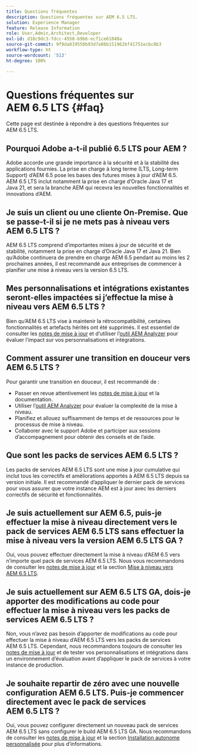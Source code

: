 ```yaml
---
title: Questions fréquentes
description: Questions fréquentes sur AEM 6.5 LTS.
solution: Experience Manager
feature: Release Information
role: User,Admin,Architect,Developer
exl-id: d18c9dc3-fdcc-4558-b9b6-ecf1ce61048a
source-git-commit: 9f9da819550b93d7a06b151962bf41751ecbc8b3
workflow-type: ht
source-wordcount: '513'
ht-degree: 100%

---
```


# Questions fréquentes sur AEM 6.5 LTS {#faq}

Cette page est destinée à répondre à des questions fréquentes sur AEM 6.5 LTS.

## Pourquoi Adobe a-t-il publié 6.5 LTS pour AEM ?

Adobe accorde une grande importance à la sécurité et à la stabilité des applications fournies. La prise en charge à long terme (LTS, Long-term Support) d’AEM 6.5 pose les bases des futures mises à jour d’AEM 6.5. AEM 6.5 LTS inclut notamment la prise en charge d’Oracle Java 17 et Java 21, et sera la branche AEM qui recevra les nouvelles fonctionnalités et innovations d’AEM.

## Je suis un client ou une cliente On-Premise. Que se passe-t-il si je ne mets pas à niveau vers AEM 6.5 LTS ?

AEM 6.5 LTS comprend d’importantes mises à jour de sécurité et de stabilité, notamment la prise en charge d’Oracle Java 17 et Java 21. Bien qu’Adobe continuera de prendre en charge AEM 6.5 pendant au moins les 2 prochaines années, il est recommandé aux entreprises de commencer à planifier une mise à niveau vers la version 6.5 LTS.

## Mes personnalisations et intégrations existantes seront-elles impactées si j’effectue la mise à niveau vers AEM 6.5 LTS ?

Bien qu’AEM 6.5 LTS vise à maintenir la rétrocompatibilité, certaines fonctionnalités et artefacts hérités ont été supprimés.
Il est essentiel de consulter les [notes de mise à jour](/help/release-notes/release-notes.md#deprecated-and-removed-features) et d’utiliser l’[outil AEM Analyzer](/help/sites-deploying/aem-analyzer.md) pour évaluer l’impact sur vos personnalisations et intégrations.

## Comment assurer une transition en douceur vers AEM 6.5 LTS ?

Pour garantir une transition en douceur, il est recommandé de :

* Passer en revue attentivement les [notes de mise à jour](/help/release-notes/release-notes.md) et la documentation.
* Utiliser l’[outil AEM Analyzer](/help/sites-deploying/aem-analyzer.md) pour évaluer la complexité de la mise à niveau.
* Planifiez et allouez suffisamment de temps et de ressources pour le processus de mise à niveau.
* Collaborer avec le support Adobe et participer aux sessions d’accompagnement pour obtenir des conseils et de l’aide.

## Que sont les packs de services AEM 6.5 LTS ?

Les packs de services AEM 6.5 LTS sont une mise à jour cumulative qui inclut tous les correctifs et améliorations apportés à AEM 6.5 LTS depuis sa version initiale. Il est recommandé d’appliquer le dernier pack de services pour vous assurer que votre instance AEM est à jour avec les derniers correctifs de sécurité et fonctionnalités.

## Je suis actuellement sur AEM 6.5, puis-je effectuer la mise à niveau directement vers le pack de services AEM 6.5 LTS sans effectuer la mise à niveau vers la version AEM 6.5 LTS GA ?

Oui, vous pouvez effectuer directement la mise à niveau d’AEM 6.5 vers n’importe quel pack de services AEM 6.5 LTS. Nous vous recommandons de consulter les [notes de mise à jour](/help/release-notes/release-notes.md) et la section [Mise à niveau vers AEM 6.5 LTS](/help/sites-deploying/upgrade.md).

## Je suis actuellement sur AEM 6.5 LTS GA, dois-je apporter des modifications au code pour effectuer la mise à niveau vers les packs de services AEM 6.5 LTS ?

Non, vous n’avez pas besoin d’apporter de modifications au code pour effectuer la mise à niveau d’AEM 6.5 LTS vers les packs de services AEM 6.5 LTS. Cependant, nous recommandons toujours de consulter les [notes de mise à jour](/help/release-notes/release-notes.md) et de tester vos personnalisations et intégrations dans un environnement d’évaluation avant d’appliquer le pack de services à votre instance de production.

## Je souhaite repartir de zéro avec une nouvelle configuration AEM 6.5 LTS. Puis-je commencer directement avec le pack de services AEM 6.5 LTS ?

Oui, vous pouvez configurer directement un nouveau pack de services AEM 6.5 LTS sans configurer le build AEM 6.5 LTS GA. Nous recommandons de consulter les [notes de mise à jour](/help/release-notes/release-notes.md) et la section [Installation autonome personnalisée](/help/sites-deploying/custom-standalone-install.md) pour plus d’informations.
